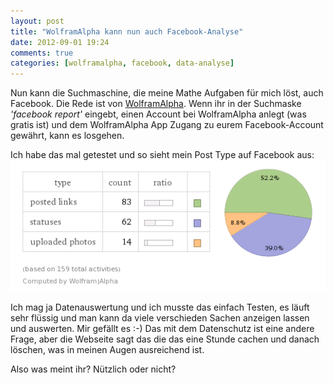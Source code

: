 ```yaml
---
layout: post
title: "WolframAlpha kann nun auch Facebook-Analyse"
date: 2012-09-01 19:24
comments: true
categories: [wolframalpha, facebook, data-analyse]
---
```

Nun kann die Suchmaschine, die meine Mathe Aufgaben für mich löst, auch Facebook. Die Rede ist von [WolframAlpha](http://www.wolframalpha.com/). Wenn ihr in der Suchmaske *'facebook report'* eingebt,
einen Account bei WolframAlpha anlegt (was gratis ist) und dem WolframAlpha App Zugang zu eurem Facebook-Account gewährt, kann es losgehen.

Ich habe das mal getestet und so sieht mein Post Type auf Facebook aus:
![ifttt Blog zu Twitter Rezept](/static/images/WolframAlpha_facebook.png 'Meine Facebook Post Types')

Ich mag ja Datenauswertung und ich musste das einfach Testen, es läuft sehr flüssig und man kann da viele verschieden Sachen anzeigen lassen und auswerten.
Mir gefällt es :-) Das mit dem Datenschutz ist eine andere Frage, aber die Webseite sagt das die das eine Stunde cachen und danach löschen, was in meinen Augen ausreichend ist.

Also was meint ihr? Nützlich oder nicht?
